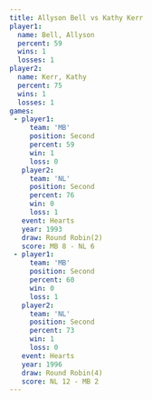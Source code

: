 ```yaml
---
title: Allyson Bell vs Kathy Kerr
player1:             
  name: Bell, Allyson
  percent: 59        
  wins: 1            
  losses: 1          
player2:             
  name: Kerr, Kathy  
  percent: 75        
  wins: 1            
  losses: 1          
games:
 - player1:          
     team: 'MB'      
     position: Second
     percent: 59     
     win: 1          
     loss: 0         
   player2:          
     team: 'NL'      
     position: Second
     percent: 76     
     win: 0          
     loss: 1         
   event: Hearts       
   year: 1993          
   draw: Round Robin(2)
   score: MB 8 - NL 6  
 - player1:          
     team: 'MB'      
     position: Second
     percent: 60     
     win: 0          
     loss: 1         
   player2:          
     team: 'NL'      
     position: Second
     percent: 73     
     win: 1          
     loss: 0         
   event: Hearts       
   year: 1996          
   draw: Round Robin(4)
   score: NL 12 - MB 2 
---
```

